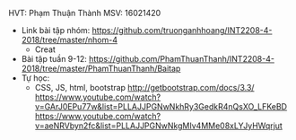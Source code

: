 HVT: Phạm Thuận Thành
MSV: 16021420
- Link bài tập nhóm: https://github.com/truonganhhoang/INT2208-4-2018/tree/master/nhom-4
	+ Creat
- Bài tập tuần 9-12:
	https://github.com/PhamThuanThanh/INT2208-4-2018/tree/master/PhamThuanThanh/Baitap
- Tự học:
	+ CSS, JS, html, bootstrap 
	http://getbootstrap.com/docs/3.3/
	https://www.youtube.com/watch?v=GArJ0EPu77w&list=PLLAJJPGNwNkhRy3GedkR4nQsXO_LFKeBD
	https://www.youtube.com/watch?v=aeNRVbyn2fc&list=PLLAJJPGNwNkgMIv4MMe08xLYJyHWqrjut